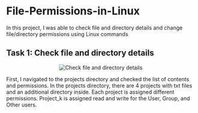 # File-Permissions-in-Linux

In this project, I was able to check file and directory details and change file/directory permissions using Linux commands


<h2>Task 1: Check file and directory details</h2>
<p align="center">
<img src="https://i.imgur.com/S53bjdk.png" alt="Check file and directory details"/>
</p>

First, I navigated to the projects directory and checked the list of contents and permissions. In the projects directory, there are 4 projects with txt files and an additional directory inside. Each project is assigned different permissions. Project_k is assigned read and write for the User, Group, and Other users.
